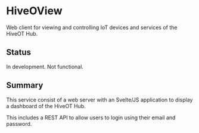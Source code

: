 # HiveOView

Web client for viewing and controlling IoT devices and services of the HiveOT Hub.

## Status

In development. Not functional.

## Summary

This service consist of a web server with an Svelte/JS application to display a dashboard of the HiveOT Hub.

This includes a REST API to allow users to login using their email and password. 